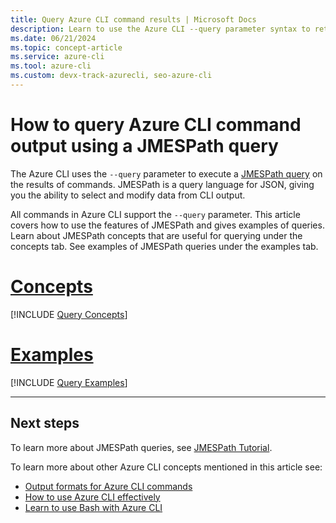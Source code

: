 ```yaml
---
title: Query Azure CLI command results | Microsoft Docs
description: Learn to use the Azure CLI --query parameter syntax to return information about Azure resources. Find tips to JMESPath syntax.
ms.date: 06/21/2024
ms.topic: concept-article
ms.service: azure-cli
ms.tool: azure-cli
ms.custom: devx-track-azurecli, seo-azure-cli
---
```


# How to query Azure CLI command output using a JMESPath query

The Azure CLI uses the `--query` parameter to execute a [JMESPath query](http://jmespath.org) on the results of commands. JMESPath is a query language for JSON, giving you the ability to select and modify data from CLI output.

All commands in Azure CLI support the `--query` parameter. This article covers how to use the features of JMESPath and gives examples of queries. Learn about JMESPath concepts that are useful for querying under the concepts tab. See examples of JMESPath queries under the examples tab.

# [Concepts](#tab/concepts)

[!INCLUDE [Query Concepts](includes/query-azure-cli-concepts.md)]

# [Examples](#tab/examples)

[!INCLUDE [Query Examples](includes/query-azure-cli-examples.md)]

---

## Next steps

To learn more about JMESPath queries, see [JMESPath Tutorial](https://jmespath.org/tutorial.html).

To learn more about other Azure CLI concepts mentioned in this article see:

* [Output formats for Azure CLI commands](./format-output-azure-cli.md)
* [How to use Azure CLI effectively](./use-azure-cli-successfully.md)
* [Learn to use Bash with Azure CLI](./azure-cli-learn-bash.md)
